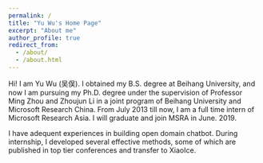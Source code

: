 ```yaml
---
permalink: /
title: "Yu Wu's Home Page"
excerpt: "About me"
author_profile: true
redirect_from: 
  - /about/
  - /about.html
---
```


Hi! I am Yu Wu (吴俣). I obtained my B.S. degree at Beihang University, and now I am pursuing my Ph.D. degree under the supervision of Professor Ming Zhou and Zhoujun Li in a joint program of Beihang University and Microsoft Research China.  From July 2013 till now, I am a full time intern of Microsoft Research Asia. I will graduate and join MSRA in June. 2019.

I have adequent experiences in building open domain chatbot. During internship, I developed several effective methods, some of which are published in top tier conferences and transfer to XiaoIce.
